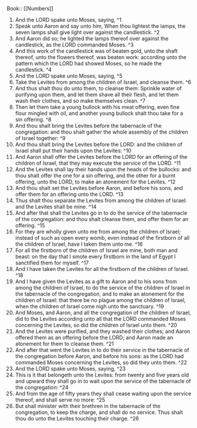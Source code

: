  Book:: [[Numbers]]
 1. And the LORD spake unto Moses, saying, ^1
 2. Speak unto Aaron and say unto him, When thou lightest the lamps, the seven lamps shall give light over against the candlestick. ^2
 3. And Aaron did so; he lighted the lamps thereof over against the candlestick, as the LORD commanded Moses. ^3
 4. And this work of the candlestick was of beaten gold, unto the shaft thereof, unto the flowers thereof, was beaten work: according unto the pattern which the LORD had showed Moses, so he made the candlestick. ^4
 5. And the LORD spake unto Moses, saying, ^5
 6. Take the Levites from among the children of Israel, and cleanse them. ^6
 7. And thus shalt thou do unto them, to cleanse them: Sprinkle water of purifying upon them, and let them shave all their flesh, and let them wash their clothes, and so make themselves clean. ^7
 8. Then let them take a young bullock with his meat offering, even fine flour mingled with oil, and another young bullock shalt thou take for a sin offering. ^8
 9. And thou shalt bring the Levites before the tabernacle of the congregation: and thou shalt gather the whole assembly of the children of Israel together: ^9
 10. And thou shalt bring the Levites before the LORD: and the children of Israel shall put their hands upon the Levites: ^10
 11. And Aaron shall offer the Levites before the LORD for an offering of the children of Israel, that they may execute the service of the LORD. ^11
 12. And the Levites shall lay their hands upon the heads of the bullocks: and thou shalt offer the one for a sin offering, and the other for a burnt offering, unto the LORD, to make an atonement for the Levites. ^12
 13. And thou shalt set the Levites before Aaron, and before his sons, and offer them for an offering unto the LORD. ^13
 14. Thus shalt thou separate the Levites from among the children of Israel: and the Levites shall be mine. ^14
 15. And after that shall the Levites go in to do the service of the tabernacle of the congregation: and thou shalt cleanse them, and offer them for an offering. ^15
 16. For they are wholly given unto me from among the children of Israel; instead of such as open every womb, even instead of the firstborn of all the children of Israel, have I taken them unto me. ^16
 17. For all the firstborn of the children of Israel are mine, both man and beast: on the day that I smote every firstborn in the land of Egypt I sanctified them for myself. ^17
 18. And I have taken the Levites for all the firstborn of the children of Israel. ^18
 19. And I have given the Levites as a gift to Aaron and to his sons from among the children of Israel, to do the service of the children of Israel in the tabernacle of the congregation, and to make an atonement for the children of Israel: that there be no plague among the children of Israel, when the children of Israel come nigh unto the sanctuary. ^19
 20. And Moses, and Aaron, and all the congregation of the children of Israel, did to the Levites according unto all that the LORD commanded Moses concerning the Levites, so did the children of Israel unto them. ^20
 21. And the Levites were purified, and they washed their clothes; and Aaron offered them as an offering before the LORD; and Aaron made an atonement for them to cleanse them. ^21
 22. And after that went the Levites in to do their service in the tabernacle of the congregation before Aaron, and before his sons: as the LORD had commanded Moses concerning the Levites, so did they unto them. ^22
 23. And the LORD spake unto Moses, saying, ^23
 24. This is it that belongeth unto the Levites: from twenty and five years old and upward they shall go in to wait upon the service of the tabernacle of the congregation: ^24
 25. And from the age of fifty years they shall cease waiting upon the service thereof, and shall serve no more: ^25
 26. But shall minister with their brethren in the tabernacle of the congregation, to keep the charge, and shall do no service. Thus shalt thou do unto the Levites touching their charge. ^26
